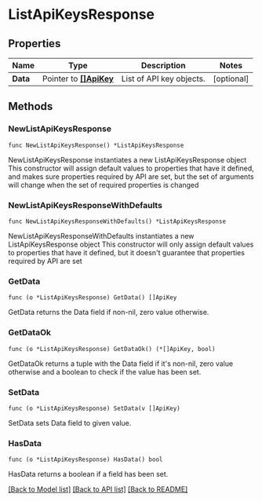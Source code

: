 # ListApiKeysResponse

## Properties

Name | Type | Description | Notes
------------ | ------------- | ------------- | -------------
**Data** | Pointer to [**[]ApiKey**](ApiKey.md) | List of API key objects. | [optional] 

## Methods

### NewListApiKeysResponse

`func NewListApiKeysResponse() *ListApiKeysResponse`

NewListApiKeysResponse instantiates a new ListApiKeysResponse object
This constructor will assign default values to properties that have it defined,
and makes sure properties required by API are set, but the set of arguments
will change when the set of required properties is changed

### NewListApiKeysResponseWithDefaults

`func NewListApiKeysResponseWithDefaults() *ListApiKeysResponse`

NewListApiKeysResponseWithDefaults instantiates a new ListApiKeysResponse object
This constructor will only assign default values to properties that have it defined,
but it doesn't guarantee that properties required by API are set

### GetData

`func (o *ListApiKeysResponse) GetData() []ApiKey`

GetData returns the Data field if non-nil, zero value otherwise.

### GetDataOk

`func (o *ListApiKeysResponse) GetDataOk() (*[]ApiKey, bool)`

GetDataOk returns a tuple with the Data field if it's non-nil, zero value otherwise
and a boolean to check if the value has been set.

### SetData

`func (o *ListApiKeysResponse) SetData(v []ApiKey)`

SetData sets Data field to given value.

### HasData

`func (o *ListApiKeysResponse) HasData() bool`

HasData returns a boolean if a field has been set.


[[Back to Model list]](../README.md#documentation-for-models) [[Back to API list]](../README.md#documentation-for-api-endpoints) [[Back to README]](../README.md)


